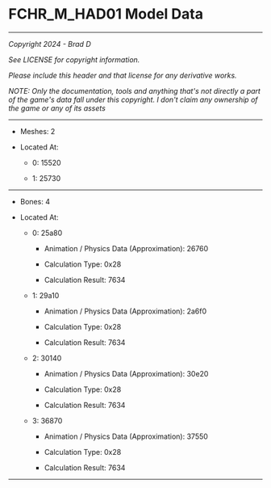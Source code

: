 # FCHR_M_HAD01 Model Data

---

*Copyright 2024 - Brad D*

*See LICENSE for copyright information.*

*Please include this header and that license for any derivative works.*

*NOTE: Only the documentation, tools and anything that's not directly a part of the game's data fall under this copyright. I don't claim any ownership of the game or any of its assets*

---

* Meshes: 2

* Located At:

  * 0: 15520

  * 1: 25730

---

* Bones: 4

* Located At:

  * 0: 25a80

    * Animation / Physics Data (Approximation): 26760

    * Calculation Type: 0x28

    * Calculation Result: 7634

  * 1: 29a10

    * Animation / Physics Data (Approximation): 2a6f0

    * Calculation Type: 0x28

    * Calculation Result: 7634

  * 2: 30140

    * Animation / Physics Data (Approximation): 30e20

    * Calculation Type: 0x28

    * Calculation Result: 7634

  * 3: 36870

    * Animation / Physics Data (Approximation): 37550

    * Calculation Type: 0x28

    * Calculation Result: 7634

---

